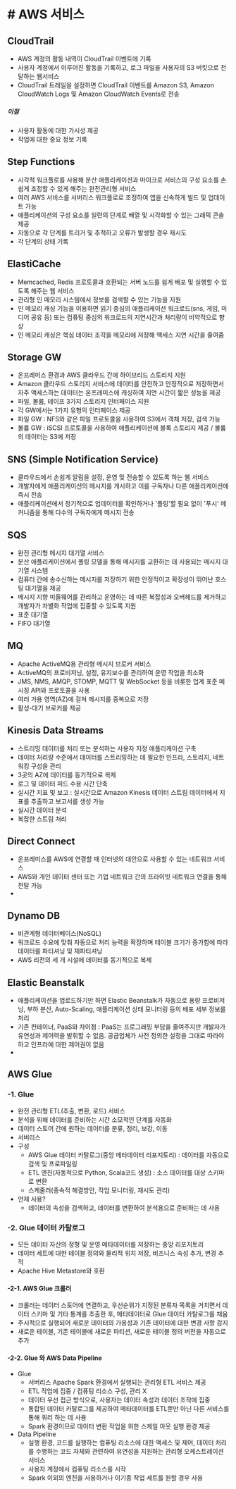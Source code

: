 # # AWS 서비스

## CloudTrail

- AWS 계정의 활동 내역이 CloudTrail 이벤트에 기록
- 사용자 계정에서 이루어진 활동을 기록하고, 로그 파일을 사용자의 S3 버킷으로 전달하는 웹서비스
- CloudTrail 트레일을 설정하면 CloudTrail 이벤트를 Amazon S3, Amazon CloudWatch Logs 및 Amazon CloudWatch Events로 전송

##### 이점

- 사용자 활동에 대한 가시성 제공
- 작업에 대한 중요 정보 기록



## Step Functions

- 시각적 워크플로를 사용해 분산 애플리케이션과 마이크로 서비스의 구성 요소를 손쉽게 조정할 수 있게 해주는 완전관리형 서비스
- 여러 AWS 서비스를 서버리스 워크플로로 조정하여 앱을 신속하게 빌드 및 업데이트 가능
- 애플리케이션의 구성 요소를 일련의 단계로 배열 및 시각화할 수 있는 그래픽 콘솔 제공
- 자동으로 각 단계를 트리거 및 추적하고 오류가 발생할 경우 재시도
- 각 단계의 상태 기록



## ElastiCache

- Memcached, Redis 프로토콜과 호환되는 서버 노드를 쉽게 배포 및 실행할 수 있도록 해주는 웹 서비스 
- 관리형 인 메모리 시스템에서 정보를 검색할 수 있는 기능을 지원 
- 인 메모리 캐싱 기능을 이용하면 읽기 중심의 애플리케이션 워크로드(sns, 게임, 미디어 공유 등) 또는 컴퓨팅 중심의 워크로드의 지연시간과 처리량이 비약적으로 향상 
- 인 메모리 캐싱은 핵심 데이터 조각을 메모리에 저장해 액세스 지연 시간을 줄여줌 



## Storage GW

- 온프레미스 환경과 AWS 클라우드 간에 하이브리드 스토리지 지원 
- Amazon 클라우드 스토리지 서비스에 데이터를 안전하고 안정적으로 저장하면서 자주 액세스하는 데이터는 온프레미스에 캐싱하여 지연 시간이 짧은 성능을 제공 
- 파일, 볼륨, 테이프 3가지 스토리지 인터페이스 지원 
- 각 GW에서는 1가지 유형의 인터페이스 제공 
- 파일 GW : NFS와 같은 파일 프로토콜을 사용하여 S3에서 객체 저장, 검색 가능 
- 볼륨 GW : iSCSI 프로토콜을 사용하여 애플리케이션에 블록 스토리지 제공 / 볼륨의 데이터는 S3에 저장 



## SNS (Simple Notification Service)

- 클라우드에서 손쉽게 알림을 설정, 운영 및 전송할 수 있도록 하는 웹 서비스 
- 개발자에게 애플리케이션의 메시지를 게시하고 이를 구독자나 다른 애플리케이션에 즉시 전송 
- 애플리케이션에서 정기적으로 업데이터를 확인하거나 '폴링'할 필요 없이 '푸시' 메커니즘을 통해 다수의 구독자에게 메시지 전송 



## SQS

- 완전 관리형 메시지 대기열 서비스
- 분산 애플리케이션에서 폴링 모델을 통해 메시지를 교환하는 데 사용되는 메시지 대기열 시스템
- 컴퓨터 간에 송수신하는 메시지를 저장하기 위한 안정적이고 확장성이 뛰어난 호스팅 대기열을 제공
- 메시지 지향 미들웨어를 관리하고 운영하는 데 따른 복잡성과 오버헤드를 제거하고 개발자가 차별화 작업에 집중할 수 있도록 지원
- 표준 대기열
- FIFO 대기열



## MQ

- Apache ActiveMQ용 관리형 메시지 브로커 서비스
- ActiveMQ의 프로비저닝, 설정, 유지보수를 관리하여 운영 작업을 최소화
- JMS, NMS, AMQP, STOMP, MQTT 및 WebSocket 등을 비롯한 업계 표준 메시징 API와 프로토콜을 사용
- 여러 가용 영역(AZ)에 걸쳐 메시지를 중복으로 저장
- 활성-대기 브로커를 제공



## Kinesis Data Streams

- 스트리밍 데이터를 처리 또는 분석하는 사용자 지정 애플리케이션 구축 
- 데이터 처리량 수준에서 데이터를 스트리밍하는 데 필요한 인프라, 스토리지, 네트워킹 구성을 관리 
- 3곳의 AZ에 데이터를 동기적으로 복제
- 로그 및 데이터 피드 수용 시간 단축
- 실시간 지표 및 보고 : 실시간으로 Amazon Kinesis 데이터 스트림 데이터에서 지표를 추출하고 보고서를 생성 가능
- 실시간 데이터 분석
- 복잡한 스트림 처리



## Direct Connect

- 온프레미스를 AWS에 연결할 때 인터넷의 대안으로 사용할 수 있는 네트워크 서비스
- AWS와 개인 데이터 센터 또는 기업 네트워크 간의 프라이빗 네트워크 연결을 통해 전달 가능
- 



## Dynamo DB

- 비관계형 데이터베이스(NoSQL) 
- 워크로드 수요에 맞춰 자동으로 처리 능력을 확장하며 테이블 크기가 증가함에 따라 데이터를 파티셔닝 및 재파티셔닝 
- AWS 리전의 세 개 시설에 데이터를 동기적으로 복제 



## Elastic Beanstalk

- 애플리케이션을 업로드하기만 하면 Elastic Beanstalk가 자동으로 용량 프로비저닝, 부하 분산, Auto-Scaling, 애플리케이션 상태 모니터링 등의 배포 세부 정보를 처리
- 기존 컨테이너, PaaS와 차이점 : PaaS는 프로그래밍 부담을 줄여주지만 개발자가 유연성과 제어력을 발휘할 수 없음. 공급업체가 사전 정의한 설정을 그대로 따라야하고 인프라에 대한 제어권이 없음
- 



## AWS Glue

### -1. Glue

- 완전 관리형 ETL(추출, 변환, 로드) 서비스
- 분석을 위해 데이터를 준비하는 시간 소모적인 단계를 자동화
- 데이터 스토어 간에 원하는 데이터를 분류, 정리, 보강, 이동
- 서버리스
- 구성
  - AWS Glue 데이터 카탈로그(중앙 메타데이터 리포지토리) : 데이터를 자동으로 검색 및 프로파일링
  - ETL 엔진(자동적으로 Python, Scala코드 생성) : 소스 데이터를 대상 스키마로 변환
  - 스케줄러(종속적 해결방안, 작업 모니터링, 재시도 관리)
- 언제 사용?
  - 데이터의 속성을 검색하고, 데이터를 변환하여 분석용으로 준비하는 데 사용

### -2. Glue 데이터 카탈로그

- 모든 데이터 자산의 정형 및 운영 메타데이터를 저장하는 중앙 리포지토리
- 데이터 세트에 대한 테이블 정의와 물리적 위치 저장, 비즈니스 속성 추가, 변경 추적
- Apache Hive Metastore와 호환

#### -2-1. AWS Glue 크롤러

- 크롤러는 데이터 스토어에 연결하고, 우선순위가 지정된 분류자 목록을 거치면서 데이터 스키마 및 기타 통계를 추출한 후, 메타데이터로 Glue 데이터 카탈로그를 채움
- 주시적으로 실행되어 새로운 데이터의 가용성과 기존 데이터에 대한 변경 사항 감지
- 새로운 테이블, 기존 테이블에 새로운 파티션, 새로운 테이블 정의 버전을 자동으로 추가

#### -2-2. Glue 와 AWS Data Pipeline

- Glue
  - 서버리스 Apache Spark 환경에서 실행되는 관리형 ETL 서비스 제공
  - ETL 작업에 집중 / 컴퓨팅 리소스 구성, 관리 X
  - 데이터 우선 접근 방식으로, 사용자는 데이터 속성과 데이터 조작에 집중
  - 통합된 데이터 카탈로그를 제공하여 메타데이터를 ETL뿐만 아닌 다른 서비스를 통해 쿼리 하는 데 사용
  - Spark 환경이므로 데이터 변환 작업을 위한 스케일 아웃 실행 환경 제공
- Data Pipeline
  - 실행 환경, 코드를 실행하는 컴퓨팅 리소스에 대한 액세스 및 제어, 데이터 처리를 수행하는 코드 자체와 관련하여 유연성을 지원하는 관리형 오케스트레이션 서비스
  - 사용자 계정에서 컴퓨팅 리소스를 시작
  - Spark 이외의 엔진을 사용하거나 이기종 작업 세트를 원할 경우 사용

